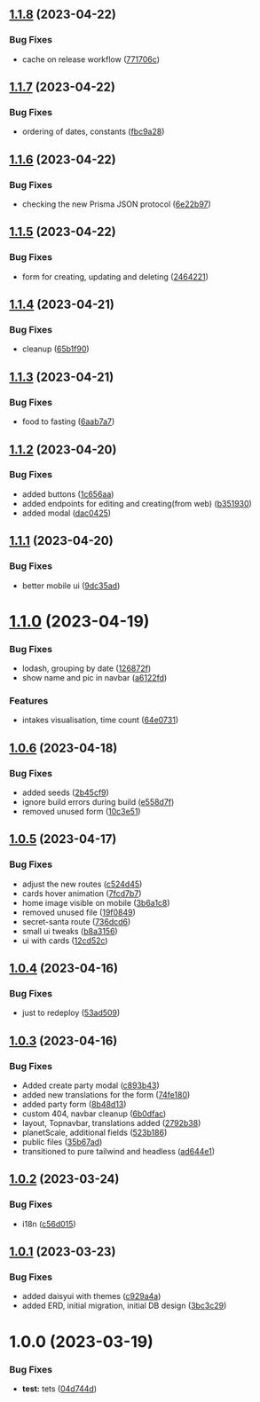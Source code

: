 ## [1.1.8](https://github.com/AndreyTodorov/secret-santa/compare/v1.1.7...v1.1.8) (2023-04-22)


### Bug Fixes

* cache on release workflow ([771706c](https://github.com/AndreyTodorov/secret-santa/commit/771706cbbe66d71069a112443af8babaac30c9d1))

## [1.1.7](https://github.com/AndreyTodorov/secret-santa/compare/v1.1.6...v1.1.7) (2023-04-22)


### Bug Fixes

* ordering of dates, constants ([fbc9a28](https://github.com/AndreyTodorov/secret-santa/commit/fbc9a28f9a72a18999573cef5a40e259e195e9be))

## [1.1.6](https://github.com/AndreyTodorov/secret-santa/compare/v1.1.5...v1.1.6) (2023-04-22)

### Bug Fixes

- checking the new Prisma JSON protocol ([6e22b97](https://github.com/AndreyTodorov/secret-santa/commit/6e22b978f68bbfcb6a2bdf9a43b43196bea58839))

## [1.1.5](https://github.com/AndreyTodorov/secret-santa/compare/v1.1.4...v1.1.5) (2023-04-22)

### Bug Fixes

- form for creating, updating and deleting ([2464221](https://github.com/AndreyTodorov/secret-santa/commit/2464221eb0c44828f5951f5688928eb0d683bb54))

## [1.1.4](https://github.com/AndreyTodorov/secret-santa/compare/v1.1.3...v1.1.4) (2023-04-21)

### Bug Fixes

- cleanup ([65b1f90](https://github.com/AndreyTodorov/secret-santa/commit/65b1f9049994d764554d34d694c789565d12f26d))

## [1.1.3](https://github.com/AndreyTodorov/secret-santa/compare/v1.1.2...v1.1.3) (2023-04-21)

### Bug Fixes

- food to fasting ([6aab7a7](https://github.com/AndreyTodorov/secret-santa/commit/6aab7a7fa7f3faa69753a968adce6c82e157591f))

## [1.1.2](https://github.com/AndreyTodorov/secret-santa/compare/v1.1.1...v1.1.2) (2023-04-20)

### Bug Fixes

- added buttons ([1c656aa](https://github.com/AndreyTodorov/secret-santa/commit/1c656aa050932edb9e2c7b9ec81f58c7c4264c5e))
- added endpoints for editing and creating(from web) ([b351930](https://github.com/AndreyTodorov/secret-santa/commit/b351930721574fa700d35d246d2480580fc525ef))
- added modal ([dac0425](https://github.com/AndreyTodorov/secret-santa/commit/dac0425a76977564ec13b9f7ebd9a859223bc60c))

## [1.1.1](https://github.com/AndreyTodorov/secret-santa/compare/v1.1.0...v1.1.1) (2023-04-20)

### Bug Fixes

- better mobile ui ([9dc35ad](https://github.com/AndreyTodorov/secret-santa/commit/9dc35ad43a959348049ae391f838d18eb87fdea7))

# [1.1.0](https://github.com/AndreyTodorov/secret-santa/compare/v1.0.6...v1.1.0) (2023-04-19)

### Bug Fixes

- lodash, grouping by date ([126872f](https://github.com/AndreyTodorov/secret-santa/commit/126872fcdfc9ab1e521c1c76865653e1696df1bc))
- show name and pic in navbar ([a6122fd](https://github.com/AndreyTodorov/secret-santa/commit/a6122fd7faefc92eed886d89915b013cd9fb534b))

### Features

- intakes visualisation, time count ([64e0731](https://github.com/AndreyTodorov/secret-santa/commit/64e0731c870a7404dc1ba15bbed37e0de14ad4b3))

## [1.0.6](https://github.com/AndreyTodorov/secret-santa/compare/v1.0.5...v1.0.6) (2023-04-18)

### Bug Fixes

- added seeds ([2b45cf9](https://github.com/AndreyTodorov/secret-santa/commit/2b45cf93bda414f3e7ab851cd399b5eda0c33397))
- ignore build errors during build ([e558d7f](https://github.com/AndreyTodorov/secret-santa/commit/e558d7ff134eeb0b966b45cf2a58aba360e1dc4f))
- removed unused form ([10c3e51](https://github.com/AndreyTodorov/secret-santa/commit/10c3e5155d5dbc2e90cd3d8a18ed2e6e17b32ab2))

## [1.0.5](https://github.com/AndreyTodorov/secret-santa/compare/v1.0.4...v1.0.5) (2023-04-17)

### Bug Fixes

- adjust the new routes ([c524d45](https://github.com/AndreyTodorov/secret-santa/commit/c524d45bfa00d3ca6f7401a54cf857d995c7952f))
- cards hover animation ([7fcd7b7](https://github.com/AndreyTodorov/secret-santa/commit/7fcd7b773fc42639ea8699d7d25b41185951f8fd))
- home image visible on mobile ([3b6a1c8](https://github.com/AndreyTodorov/secret-santa/commit/3b6a1c84a1293e8cce1989c009197e909b5888c8))
- removed unused file ([19f0849](https://github.com/AndreyTodorov/secret-santa/commit/19f0849510dbce195cfadff51296b7b6604f4263))
- secret-santa route ([736dcd6](https://github.com/AndreyTodorov/secret-santa/commit/736dcd6a730281a128694f918971d2556aa3a568))
- small ui tweaks ([b8a3156](https://github.com/AndreyTodorov/secret-santa/commit/b8a3156c88f6b216332530ea85278cc181c0885c))
- ui with cards ([12cd52c](https://github.com/AndreyTodorov/secret-santa/commit/12cd52c292d3e15b35deac70250b81be87d90a55))

## [1.0.4](https://github.com/AndreyTodorov/secret-santa/compare/v1.0.3...v1.0.4) (2023-04-16)

### Bug Fixes

- just to redeploy ([53ad509](https://github.com/AndreyTodorov/secret-santa/commit/53ad50936475fcc18fe726365b3389be1470a439))

## [1.0.3](https://github.com/AndreyTodorov/secret-santa/compare/v1.0.2...v1.0.3) (2023-04-16)

### Bug Fixes

- Added create party modal ([c893b43](https://github.com/AndreyTodorov/secret-santa/commit/c893b43fd609b4751bf55775e9ee4c2e3270e9cb))
- added new translations for the form ([74fe180](https://github.com/AndreyTodorov/secret-santa/commit/74fe18092f683eb77944c45c30f90d45cf71d726))
- added party form ([8b48d13](https://github.com/AndreyTodorov/secret-santa/commit/8b48d138f3e6db535073e02c935b73cafbd9da01))
- custom 404, navbar cleanup ([6b0dfac](https://github.com/AndreyTodorov/secret-santa/commit/6b0dfac75c1951ca4127234adf254f478c02d4ef))
- layout, Topnavbar, translations added ([2792b38](https://github.com/AndreyTodorov/secret-santa/commit/2792b38a064095c6c6235f845efebcb414d9d708))
- planetScale, additional fields ([523b186](https://github.com/AndreyTodorov/secret-santa/commit/523b1861b30d7e9d45a04e44fe17309a4213ff77))
- public files ([35b67ad](https://github.com/AndreyTodorov/secret-santa/commit/35b67ad9ff4dd7b3f7c55e1054808ab9d65e39e0))
- transitioned to pure tailwind and headless ([ad644e1](https://github.com/AndreyTodorov/secret-santa/commit/ad644e12b0dc5f17ff24f2d0faf3ea4b51aee6ed))

## [1.0.2](https://github.com/AndreyTodorov/secret-santa/compare/v1.0.1...v1.0.2) (2023-03-24)

### Bug Fixes

- i18n ([c56d015](https://github.com/AndreyTodorov/secret-santa/commit/c56d01533df9bd9b9fe50d12babbb8d6df04e8d5))

## [1.0.1](https://github.com/AndreyTodorov/secret-santa/compare/v1.0.0...v1.0.1) (2023-03-23)

### Bug Fixes

- added daisyui with themes ([c929a4a](https://github.com/AndreyTodorov/secret-santa/commit/c929a4a039922fa1fd71c3139d17f36da68fe3d0))
- added ERD, initial migration, initial DB design ([3bc3c29](https://github.com/AndreyTodorov/secret-santa/commit/3bc3c29d6789335952d91ae4cdb76002d53d7c0d))

# 1.0.0 (2023-03-19)

### Bug Fixes

- **test:** tets ([04d744d](https://github.com/AndreyTodorov/secret-santa/commit/04d744d80a5fbcc8c2082d7f75cf2ef4d0ab9aa0))
